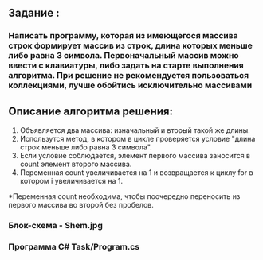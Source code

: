 ## Задание : 
### Написать программу, которая из имеющегося массива строк формирует массив из строк, длина которых меньше либо равна 3 символа. Первоначальный массив можно ввести с клавиатуры, либо задать на старте выполнения алгоритма. При решение не рекомендуется пользоваться коллекциями, лучше обойтись исключительно массивами

## Описание алгоритма решения:
1. Объявляется два массива: изначальный и вторый такой же длины. 
2. Использутся метод, в котором в цикле проверяется условие "длина строк меньше либо равна 3 символа".
3. Если условие соблюдается, элемент первого массива заносится в count элемент второго массива. 
4. Переменная count увеличивается на 1 и возвращается к циклу for в котором i увеличивается на 1. 

*Переменная count необходима, чтобы поочередно переносить из первого массива во второй без пробелов. 

### Блок-схема - Shem.jpg
### Программа C# Task/Program.cs